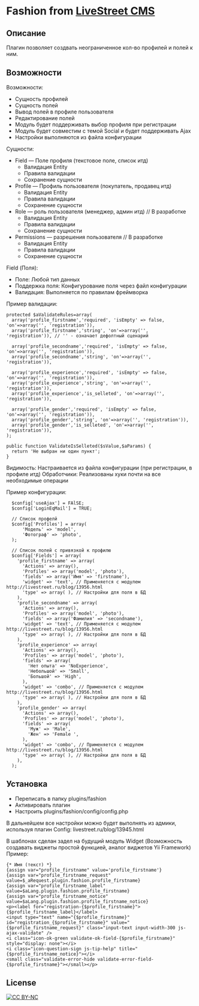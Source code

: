 Fashion from [LiveStreet CMS](http://livestreetcms.com/ "LiveStreet CMS")
=======================================================================

Описание
--------

Плагин позволяет создвать неограниченное кол-во профилей и полей к ним.

Возможности
-----------

Возможности:
* Сущность профилей
* Сущность полей
* Вывод полей в профиле пользователя
* Редактирование полей
* Модуль будет поддерживать выбор профиля при регистрации
* Модуль будет совместим с темой Social и будет поддерживать Ajax
* Настройки выполняются из файла конфигурации

Сущности:
* Field — Поле профиля (текстовое поле, список итд)
  * Валидация Entity
  * Правила валидации
  * Сохранение сущности
* Profile — Профиль пользователя (покупатель, продавец итд)
  * Валидация Entity
  * Правила валидации
  * Сохранение сущности
* Role — роль пользователя (менеджер, админ итд) // В разработке
  * Валидация Entity
  * Правила валидации
  * Сохранение сущности
* Permissions — разрешения пользователя // В разработке
  * Валидация Entity
  * Правила валидации
  * Сохранение сущности

Field (Поля):
* Поле: Любой тип данных
* Поддержка поля: Конфигурование поля через файл конфигурации
* Валидация: Выполняется по правилам фреймворка

Пример валидации:

    protected $aValidateRules=array(
      array('profile_firstname','required', 'isEmpty' => false, 'on'=>array('', 'registration')),
      array('profile_firstname','string', 'on'=>array('', 'registration')), // '' - означает дефолтный сценарий

      array('profile_secondname','required', 'isEmpty' => false, 'on'=>array('', 'registration')),
      array('profile_secondname','string', 'on'=>array('', 'registration')),

      array('profile_experience','required', 'isEmpty' => false, 'on'=>array('', 'registration')),
      array('profile_experience','string', 'on'=>array('', 'registration')),
      array('profile_experience','is_selleted', 'on'=>array('', 'registration')),

      array('profile_gender','required', 'isEmpty' => false, 'on'=>array('', 'registration')),
      array('profile_gender','string', 'on'=>array('', 'registration')),
      array('profile_gender','is_selleted', 'on'=>array('', 'registration')),
    );

    public function ValidateIsSelleted($sValue,$aParams) {
      return 'Не выбран ни один пункт';
    }


Видимость: Настраивается из файла конфигурации (при регистрации, в профиле итд)
Обработчики: Реализованы хуки почти на все необходимые операции

Пример конфигурации:

      $config['useAjax'] = FAlSE;
      $config['LoginEqMail'] = TRUE;

      // Список профелй
      $config['Profiles'] = array(
          'Модель' => 'model',
          'Фотограф' => 'photo',
      );

      // Список полей с привязкой к профилю
      $config['Fields'] = array(
        'profile_firstname' => array(
          'Actions' => array(),
          'Profiles' => array('model', 'photo'),
          'fields' => array('Имя' => 'firstname'),
          'widget' => 'text', // Применяется с модулем http://livestreet.ru/blog/13956.html
          'type' => array( ), // Настройки для поля в БД
        ),
        'profile_secondname' => array(
          'Actions' => array(),
          'Profiles' => array('model', 'photo'),
          'fields' => array('Фамилия' => 'secondname'),
          'widget' => 'text', // Применяется с модулем http://livestreet.ru/blog/13956.html
          'type' => array( ), // Настройки для поля в БД
        ),
        'profile_experience' => array(
          'Actions' => array(),
          'Profiles' => array('model', 'photo'),
          'fields' => array(
            'Нет опыта' => 'NoExperience',
            'Небольшой' => 'Small',
            'Большой' => 'High',
          ),
          'widget' => 'combo', // Применяется с модулем http://livestreet.ru/blog/13956.html
          'type' => array( ), // Настройки для поля в БД
        ),
        'profile_gender' => array(
          'Actions' => array(),
          'Profiles' => array('model', 'photo'),
          'fields' => array(
            'Муж' => 'Male',
            'Жен' => 'Female ',
          ),
          'widget' => 'combo', // Применяется с модулем http://livestreet.ru/blog/13956.html
          'type' => array( ), // Настройки для поля в БД
        ),
      );

Установка
---------

* Переписать в папку plugins/fashion
* Активировать плагин
* Настроить plugins/fashion/config/config.php


В дальнейшем все настройки можно будет выполнять из адмики, используя плагин Config: livestreet.ru/blog/13945.html

В шаблонах сделан задел на будущий модуль Widget (Возможность создавать виджеты простой функцией, аналог виджетов Yii Framework)
Пример:

    {* Имя (текст) *}
    {assign var="profile_firstname" value='profile_firstname'}
    {assign var="profile_firstname_request" value=$_aRequest.plugin.fashion.profile_firstname}
    {assign var="profile_firstname_label" value=$aLang.plugin.fashion.profile_firstname}
    {assign var="profile_firstname_notice" value=$aLang.plugin.fashion.profile_firstname_notice}
    <p><label for="registration-{$profile_firstname}">{$profile_firstname_label}</label>
    <input type="text" name="{$profile_firstname}" id="registration_{$profile_firstname}" value="{$profile_firstname_request}" class="input-text input-width-300 js-ajax-validate" />
    <i class="icon-ok-green validate-ok-field-{$profile_firstname}" style="display: none"></i>
    <i class="icon-question-sign js-tip-help" title="{$profile_firstname_notice}"></i>
    <small class="validate-error-hide validate-error-field-{$profile_firstname}"></small></p>

License
-------
[ ![CC BY-NC](http://i.creativecommons.org/l/by-nc/3.0/88x31.png "CC BY-NC") ](http://creativecommons.org/licenses/by-nc/3.0/ "CC BY-NC")
